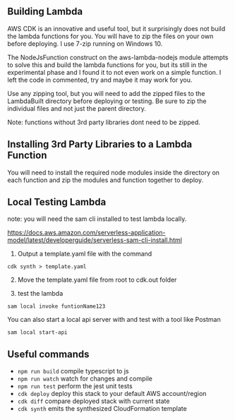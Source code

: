 

## Building Lambda

AWS CDK is an innovative and useful tool, but it surprisingly does not build the lambda functions for you. You will have to zip the files on your own before deploying. I use 7-zip running on Windows 10.

The NodeJsFunction construct on the aws-lambda-nodejs module attempts to solve this and build the lambda functions for you, but its still in the experimental phase and I found it to not even work on a simple function. I left the code in commented, try and maybe it may work for you.

Use any zipping tool, but you will need to add the zipped files to the LambdaBuilt directory before deploying or testing. Be sure to zip the individual files and not just the parent directory.

Note: functions without 3rd party libraries dont need to be zipped.

## Installing 3rd Party Libraries to a Lambda Function

You will need to install the required node modules inside the directory on each function and zip the modules and function together to deploy.

## Local Testing Lambda

note: you will need the sam cli installed to test lambda locally.

https://docs.aws.amazon.com/serverless-application-model/latest/developerguide/serverless-sam-cli-install.html

1. Output a template.yaml file with the command

`cdk synth > template.yaml`

2. Move the template.yaml file from root to cdk.out folder

3. test the lambda

`sam local invoke funtionName123`

You can also start a local api server with and test with a tool like Postman

`sam local start-api`


## Useful commands

- `npm run build` compile typescript to js
- `npm run watch` watch for changes and compile
- `npm run test` perform the jest unit tests
- `cdk deploy` deploy this stack to your default AWS account/region
- `cdk diff` compare deployed stack with current state
- `cdk synth` emits the synthesized CloudFormation template
